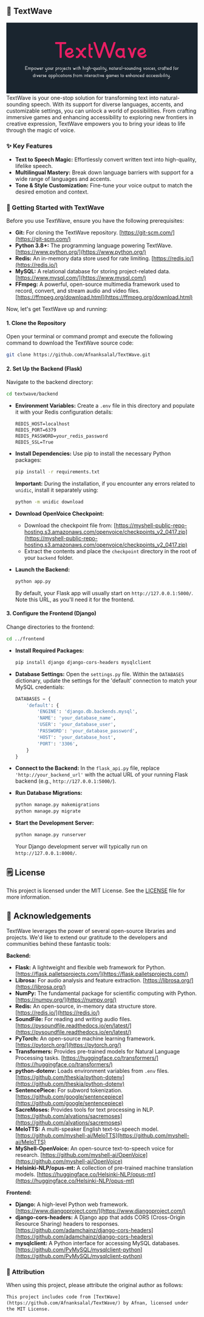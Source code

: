 ## 🌊 TextWave
![Image Placeholder](textwave.png)
TextWave is your one-stop solution for transforming text into natural-sounding speech. With its support for diverse languages, accents, and customizable settings, you can unlock a world of possibilities. From crafting immersive games and enhancing accessibility to exploring new frontiers in creative expression, TextWave empowers you to bring your ideas to life through the magic of voice.

### ✨ Key Features

- **Text to Speech Magic:** Effortlessly convert written text into high-quality, lifelike speech.
- **Multilingual Mastery:** Break down language barriers with support for a wide range of languages and accents.
- **Tone & Style Customization:** Fine-tune your voice output to match the desired emotion and context.

### 🚀 Getting Started with TextWave

Before you use TextWave, ensure you have the following prerequisites:

* **Git:** For cloning the TextWave repository. [https://git-scm.com/](https://git-scm.com/)
* **Python 3.8+:** The programming language powering TextWave. [https://www.python.org/](https://www.python.org/)
* **Redis:** An in-memory data store used for rate limiting. [https://redis.io/](https://redis.io/)
* **MySQL:** A relational database for storing project-related data. [https://www.mysql.com/](https://www.mysql.com/)
* **FFmpeg:**  A powerful, open-source multimedia framework used to record, convert, and stream audio and video files. [https://ffmpeg.org/download.html](https://ffmpeg.org/download.html)
  
Now, let's get TextWave up and running:

#### 1. Clone the Repository

Open your terminal or command prompt and execute the following command to download the TextWave source code:

```bash
git clone https://github.com/Afnanksalal/TextWave.git
```

#### 2. Set Up the Backend (Flask)

Navigate to the backend directory:

```bash
cd textwave/backend
```

* **Environment Variables:** Create a `.env` file in this directory and populate it with your Redis configuration details:

   ```
   REDIS_HOST=localhost
   REDIS_PORT=6379
   REDIS_PASSWORD=your_redis_password
   REDIS_SSL=True
   ```

* **Install Dependencies:**  Use pip to install the necessary Python packages:

   ```bash
   pip install -r requirements.txt
   ```

   **Important:** During the installation, if you encounter any errors related to `unidic`, install it separately using:

   ```bash
   python -m unidic download
   ``` 
* **Download OpenVoice Checkpoint:**  
   - Download the checkpoint file from: [https://myshell-public-repo-hosting.s3.amazonaws.com/openvoice/checkpoints_v2_0417.zip](https://myshell-public-repo-hosting.s3.amazonaws.com/openvoice/checkpoints_v2_0417.zip)
   - Extract the contents and place the `checkpoint` directory in the root of your `backend` folder.

* **Launch the Backend:**

   ```bash
   python app.py
   ```

   By default, your Flask app will usually start on `http://127.0.0.1:5000/`. Note this URL, as you'll need it for the frontend.

#### 3. Configure the Frontend (Django)

Change directories to the frontend:

```bash
cd ../frontend 
```

* **Install Required Packages:**
   ```bash
   pip install django django-cors-headers mysqlclient 
   ```
* **Database Settings:** Open the `settings.py` file.  Within the `DATABASES` dictionary, update the settings for the 'default' connection to match your MySQL credentials:

   ```python
   DATABASES = {
       'default': {
           'ENGINE': 'django.db.backends.mysql',
           'NAME': 'your_database_name',
           'USER': 'your_database_user',
           'PASSWORD': 'your_database_password',
           'HOST': 'your_database_host', 
           'PORT': '3306', 
       }
   }
   ```

* **Connect to the Backend:** In the `flask_api.py` file, replace  `'http://your_backend_url'` with the actual URL of your running Flask backend (e.g., `http://127.0.0.1:5000/`).


* **Run Database Migrations:**

   ```bash
   python manage.py makemigrations
   python manage.py migrate
   ```

* **Start the Development Server:**

   ```bash
   python manage.py runserver
   ```

   Your Django development server will typically run on `http://127.0.0.1:8000/`.


## 🗒️ License

This project is licensed under the MIT License. See the [LICENSE](LICENSE) file for more information.

## 📝 Acknowledgements

TextWave leverages the power of several open-source libraries and projects. We'd like to extend our gratitude to the developers and communities behind these fantastic tools:

**Backend:**

* **Flask:**  A lightweight and flexible web framework for Python. [https://flask.palletsprojects.com/](https://flask.palletsprojects.com/)
* **Librosa:** For audio analysis and feature extraction. [https://librosa.org/](https://librosa.org/)
* **NumPy:** The fundamental package for scientific computing with Python. [https://numpy.org/](https://numpy.org/)
* **Redis:**  An open-source, in-memory data structure store. [https://redis.io/](https://redis.io/)
* **SoundFile:** For reading and writing audio files. [https://pysoundfile.readthedocs.io/en/latest/](https://pysoundfile.readthedocs.io/en/latest/)
* **PyTorch:** An open-source machine learning framework. [https://pytorch.org/](https://pytorch.org/)
* **Transformers:** Provides pre-trained models for Natural Language Processing tasks. [https://huggingface.co/transformers/](https://huggingface.co/transformers/)
* **python-dotenv:** Loads environment variables from `.env` files. [https://github.com/theskia/python-dotenv](https://github.com/theskia/python-dotenv)
* **SentencePiece:** For subword tokenization. [https://github.com/google/sentencepiece](https://github.com/google/sentencepiece)
* **SacreMoses:** Provides tools for text processing in NLP. [https://github.com/alvations/sacremoses](https://github.com/alvations/sacremoses)
* **MeloTTS:** A multi-speaker English text-to-speech model. [https://github.com/myshell-ai/MeloTTS](https://github.com/myshell-ai/MeloTTS) 
* **MyShell-OpenVoice:** An open-source text-to-speech voice for research. [https://github.com/myshell-ai/OpenVoice](https://github.com/myshell-ai/OpenVoice)
* **Helsinki-NLP/opus-mt:** A collection of pre-trained machine translation models. [https://huggingface.co/Helsinki-NLP/opus-mt](https://huggingface.co/Helsinki-NLP/opus-mt) 

**Frontend:**

* **Django:** A high-level Python web framework. [https://www.djangoproject.com/](https://www.djangoproject.com/)
* **django-cors-headers:**  A Django app that adds CORS (Cross-Origin Resource Sharing) headers to responses. [https://github.com/adamchainz/django-cors-headers](https://github.com/adamchainz/django-cors-headers)
* **mysqlclient:** A Python interface for accessing MySQL databases. [https://github.com/PyMySQL/mysqlclient-python](https://github.com/PyMySQL/mysqlclient-python)


### 🫶 Attribution

When using this project, please attribute the original author as follows:

```text
This project includes code from [TextWave](https://github.com/Afnanksalal/TextWave/) by Afnan, licensed under the MIT License.
```
